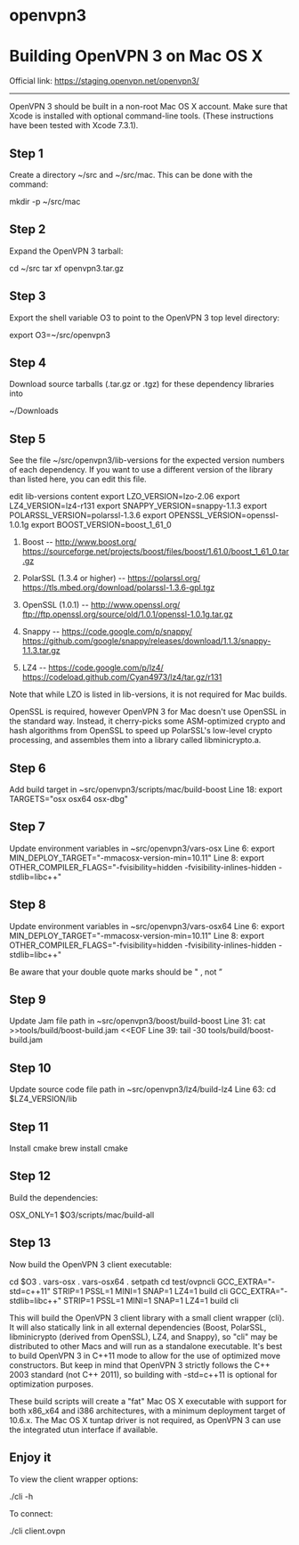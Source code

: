 # openvpn3

# Building OpenVPN 3 on Mac OS X
Official link: https://staging.openvpn.net/openvpn3/

------------------------------

OpenVPN 3 should be built in a non-root Mac OS X account. Make sure that Xcode is installed with optional command-line tools. (These instructions have been tested with Xcode 7.3.1).

## Step 1
Create a directory ~/src and ~/src/mac. This can be done with the command:

  mkdir -p ~/src/mac

## Step 2
Expand the OpenVPN 3 tarball:

 cd ~/src
 tar xf openvpn3.tar.gz

## Step 3
Export the shell variable O3 to point to the OpenVPN 3 top level directory:

 export O3=~/src/openvpn3

## Step 4
Download source tarballs (.tar.gz or .tgz) for these dependency libraries into 

~/Downloads

## Step 5
See the file ~/src/openvpn3/lib-versions for the expected version numbers of each dependency.  If you want to use a different version of the library than listed here, you can edit this file.

edit lib-versions content
export LZO_VERSION=lzo-2.06
export LZ4_VERSION=lz4-r131
export SNAPPY_VERSION=snappy-1.1.3
export POLARSSL_VERSION=polarssl-1.3.6
export OPENSSL_VERSION=openssl-1.0.1g
export BOOST_VERSION=boost_1_61_0


1. Boost -- http://www.boost.org/
https://sourceforge.net/projects/boost/files/boost/1.61.0/boost_1_61_0.tar.gz

2. PolarSSL (1.3.4 or higher) -- https://polarssl.org/
https://tls.mbed.org/download/polarssl-1.3.6-gpl.tgz

3. OpenSSL (1.0.1) -- http://www.openssl.org/
ftp://ftp.openssl.org/source/old/1.0.1/openssl-1.0.1g.tar.gz

4. Snappy -- https://code.google.com/p/snappy/
https://github.com/google/snappy/releases/download/1.1.3/snappy-1.1.3.tar.gz

5. LZ4 -- https://code.google.com/p/lz4/
https://codeload.github.com/Cyan4973/lz4/tar.gz/r131

Note that while LZO is listed in lib-versions, it is
not required for Mac builds.

OpenSSL is required, however OpenVPN 3 for Mac doesn't use OpenSSL in the standard way.  Instead, it cherry-picks some ASM-optimized crypto and hash algorithms from OpenSSL to speed up PolarSSL's low-level crypto processing, and assembles them into a library called libminicrypto.a.


## Step 6
Add build target in ~src/openvpn3/scripts/mac/build-boost
Line 18: export TARGETS="osx osx64 osx-dbg"


## Step 7
Update environment variables in ~src/openvpn3/vars-osx
Line 6: export MIN_DEPLOY_TARGET="-mmacosx-version-min=10.11"
Line 8: export OTHER_COMPILER_FLAGS="-fvisibility=hidden -fvisibility-inlines-hidden -stdlib=libc++"


## Step 8
Update environment variables in ~src/openvpn3/vars-osx64
Line 6: export MIN_DEPLOY_TARGET="-mmacosx-version-min=10.11"
Line 8: export OTHER_COMPILER_FLAGS="-fvisibility=hidden -fvisibility-inlines-hidden -stdlib=libc++"

Be aware that your double quote marks should be " , not ”   


## Step 9
Update Jam file path in ~src/openvpn3/boost/build-boost
Line 31: cat >>tools/build/boost-build.jam <<EOF
Line 39: tail -30 tools/build/boost-build.jam


## Step 10
Update source code file path in ~src/openvpn3/lz4/build-lz4
Line 63: cd $LZ4_VERSION/lib


## Step 11
Install cmake
brew install cmake


## Step 12
Build the dependencies:

  OSX_ONLY=1 $O3/scripts/mac/build-all

## Step 13
Now build the OpenVPN 3 client executable:

  cd $O3
  . vars-osx
  . vars-osx64
  . setpath
  cd test/ovpncli
  GCC_EXTRA="-std=c++11" STRIP=1 PSSL=1 MINI=1 SNAP=1 LZ4=1 build cli
  GCC_EXTRA="-stdlib=libc++" STRIP=1 PSSL=1 MINI=1 SNAP=1 LZ4=1 build cli

This will build the OpenVPN 3 client library with a small client wrapper (cli).  It will also statically link in all external dependencies (Boost, PolarSSL, libminicrypto (derived from OpenSSL), LZ4, and Snappy), so "cli" may be distributed to other Macs and will run as a standalone executable. It's best to build OpenVPN 3 in C++11 mode to allow for the use of optimized move constructors. But keep in mind that OpenVPN 3 strictly follows the C++ 2003 standard (not C++ 2011), so building with -std=c++11 is optional for optimization purposes.

These build scripts will create a "fat" Mac OS X executable with support for both x86_x64 and i386 architectures, with a minimum deployment target of 10.6.x. The Mac OS X tuntap driver is not required, as OpenVPN 3 can use the integrated utun interface if available.


## Enjoy it
To view the client wrapper options:

  ./cli -h

To connect:

  ./cli client.ovpn
